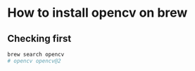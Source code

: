 # How to install opencv on brew

## Checking first

```bash
brew search opencv
# opencv opencv@2
```
